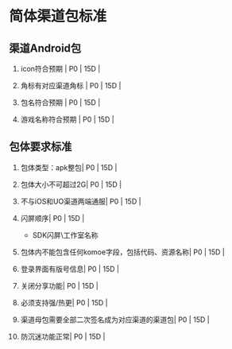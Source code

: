 # 简体渠道包标准

## 渠道Android包

1. icon符合预期 | P0 | 15D |

2. 角标有对应渠道角标 | P0 | 15D |

3. 包名符合预期 | P0 | 15D |

4. 游戏名称符合预期 | P0 | 15D |

## 包体要求标准

1. 包体类型：apk整包| P0 | 15D |

2. 包体大小不可超过2G| P0 | 15D |

3. 不与iOS和UO渠道两端通服| P0 | 15D |

4. 闪屏顺序| P0 | 15D |
    * SDK闪屏\工作室名称

5. 包体内不能包含任何komoe字段，包括代码、资源名称| P0 | 15D |

6. 登录界面有版号信息| P0 | 15D |

8. 关闭分享功能| P0 | 15D |

9. 必须支持强/热更| P0 | 15D |

10. 渠道母包需要全部二次签名成为对应渠道的渠道包| P0 | 15D |

11. 防沉迷功能正常| P0 | 15D |


